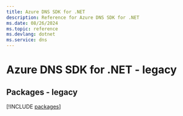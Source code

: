 ```yaml
---
title: Azure DNS SDK for .NET
description: Reference for Azure DNS SDK for .NET
ms.date: 08/26/2024
ms.topic: reference
ms.devlang: dotnet
ms.service: dns
---
```

# Azure DNS SDK for .NET - legacy
## Packages - legacy
[!INCLUDE [packages](dns-index.md)]